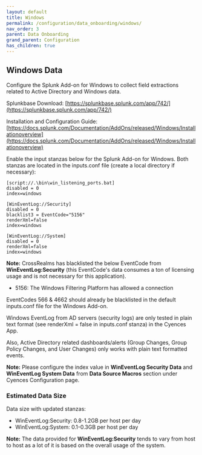 ```yaml
---
layout: default
title: Windows 
permalink: /configuration/data_onboarding/windows/
nav_order: 3
parent: Data Onboarding
grand_parent: Configuration
has_children: true
---
```


## **Windows Data**

Configure the Splunk Add-on for Windows to collect field extractions related to Active Directory and Windows data. 

Splunkbase Download:
[https://splunkbase.splunk.com/app/742/](https://splunkbase.splunk.com/app/742/) 

Installation and Configuration Guide:
[https://docs.splunk.com/Documentation/AddOns/released/Windows/Installationoverview](https://docs.splunk.com/Documentation/AddOns/released/Windows/Installationoverview)


Enable the input stanzas below for the Splunk Add-on for Windows. Both stanzas are located in the inputs.conf file (create a local directory if necessary): 

    [script://.\bin\win_listening_ports.bat]
    disabled = 0
    index=windows

    [WinEventLog://Security] 
    disabled = 0 
    blacklist3 = EventCode="5156" 
    renderXml=false 
    index=windows 

    [WinEventLog://System] 
    disabled = 0 
    renderXml=false 
    index=windows 

**Note:** CrossRealms has blacklisted the below EventCode from **WinEventLog:Security** (this EventCode's data consumes a ton of licensing usage and is not necessary for this application).
    
* 5156: The Windows Filtering Platform has allowed a connection  

EventCodes 566 & 4662 should already be blacklisted in the default inputs.conf file for the Windows Add-on. 

Windows EventLog from AD servers (security logs) are only tested in plain text format (see renderXml = false in inputs.conf stanza) in the Cyences App.  

Also, Active Directory related dashboards/alerts (Group Changes, Group Policy Changes, and User Changes) only works with plain text formatted events. 

**Note:** Please configure the index value in **WinEventLog Security Data** and **WinEventLog System Data** from **Data Source Macros** section under Cyences Configuration page.

### Estimated Data Size
Data size with updated stanzas:
* WinEventLog:Security:  0.8-1.2GB per host per day 
* WinEventLog:System: 0.1-0.3GB per host per day

**Note:** The data provided for **WinEventLog:Security** tends to vary from host to host as a lot of it is based on the overall usage of the system.
